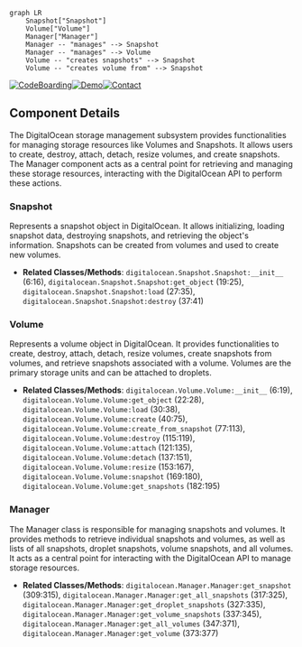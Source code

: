 ```mermaid
graph LR
    Snapshot["Snapshot"]
    Volume["Volume"]
    Manager["Manager"]
    Manager -- "manages" --> Snapshot
    Manager -- "manages" --> Volume
    Volume -- "creates snapshots" --> Snapshot
    Volume -- "creates volume from" --> Snapshot
```
[![CodeBoarding](https://img.shields.io/badge/Generated%20by-CodeBoarding-9cf?style=flat-square)](https://github.com/CodeBoarding/CodeBoarding)[![Demo](https://img.shields.io/badge/Try%20our-Demo-blue?style=flat-square)](https://www.codeboarding.org/demo)[![Contact](https://img.shields.io/badge/Contact%20us%20-%20codeboarding@gmail.com-lightgrey?style=flat-square)](mailto:codeboarding@gmail.com)

## Component Details

The DigitalOcean storage management subsystem provides functionalities for managing storage resources like Volumes and Snapshots. It allows users to create, destroy, attach, detach, resize volumes, and create snapshots. The Manager component acts as a central point for retrieving and managing these storage resources, interacting with the DigitalOcean API to perform these actions.

### Snapshot
Represents a snapshot object in DigitalOcean. It allows initializing, loading snapshot data, destroying snapshots, and retrieving the object's information. Snapshots can be created from volumes and used to create new volumes.
- **Related Classes/Methods**: `digitalocean.Snapshot.Snapshot:__init__` (6:16), `digitalocean.Snapshot.Snapshot:get_object` (19:25), `digitalocean.Snapshot.Snapshot:load` (27:35), `digitalocean.Snapshot.Snapshot:destroy` (37:41)

### Volume
Represents a volume object in DigitalOcean. It provides functionalities to create, destroy, attach, detach, resize volumes, create snapshots from volumes, and retrieve snapshots associated with a volume. Volumes are the primary storage units and can be attached to droplets.
- **Related Classes/Methods**: `digitalocean.Volume.Volume:__init__` (6:19), `digitalocean.Volume.Volume:get_object` (22:28), `digitalocean.Volume.Volume:load` (30:38), `digitalocean.Volume.Volume:create` (40:75), `digitalocean.Volume.Volume:create_from_snapshot` (77:113), `digitalocean.Volume.Volume:destroy` (115:119), `digitalocean.Volume.Volume:attach` (121:135), `digitalocean.Volume.Volume:detach` (137:151), `digitalocean.Volume.Volume:resize` (153:167), `digitalocean.Volume.Volume:snapshot` (169:180), `digitalocean.Volume.Volume:get_snapshots` (182:195)

### Manager
The Manager class is responsible for managing snapshots and volumes. It provides methods to retrieve individual snapshots and volumes, as well as lists of all snapshots, droplet snapshots, volume snapshots, and all volumes. It acts as a central point for interacting with the DigitalOcean API to manage storage resources.
- **Related Classes/Methods**: `digitalocean.Manager.Manager:get_snapshot` (309:315), `digitalocean.Manager.Manager:get_all_snapshots` (317:325), `digitalocean.Manager.Manager:get_droplet_snapshots` (327:335), `digitalocean.Manager.Manager:get_volume_snapshots` (337:345), `digitalocean.Manager.Manager:get_all_volumes` (347:371), `digitalocean.Manager.Manager:get_volume` (373:377)